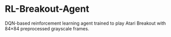 # RL-Breakout-Agent
DQN-based reinforcement learning agent trained to play Atari Breakout with 84×84 preprocessed grayscale frames.
